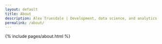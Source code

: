 ```yaml
---
layout: default
title: About
description: Alex Truesdale | Development, data science, and analytics. Pursuing growth with boundless, interminable curiosity.
permalink: /about/
---
```

{% include pages/about.html %}
